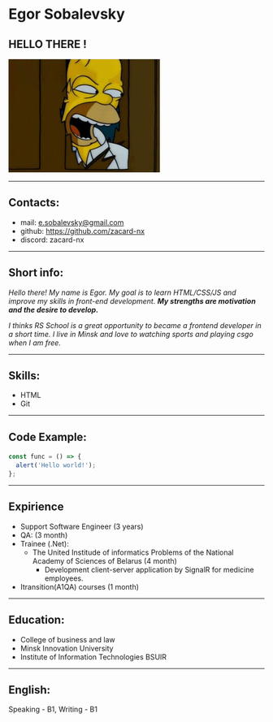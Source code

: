 # Egor Sobalevsky

## HELLO THERE !

![Hello there](/1.png)

*********

## Contacts:
* mail: e.sobalevsky@gmail.com
* github: https://github.com/zacard-nx
* discord: zacard-nx

*********

## Short info:
*Hello there! My name is Egor. My goal is to learn HTML/CSS/JS and improve my skills in front-end development.* ***My strengths are motivation and the desire to develop.***

*I thinks RS School is a great opportunity to became a frontend developer in a short time. I live in Minsk and love to watching sports and playing csgo when I am free.*

*********

## Skills:
+ HTML
+ Git

*********

## Code Example:
```javascript
const func = () => {
  alert('Hello world!');
};
```

*********

## Expirience
+ Support Software Engineer (3 years)
+ QA: (3 month)
+ Trainee (.Net): 
    - The United Institude of informatics Problems of the National Academy of Sciences of Belarus (4 month)
         - Development client-server application by SignalR for medicine employees. 
+ Itransition(A1QA) courses (1 month)         

*********

## Education:
+ College of business and law
+ Minsk Innovation University
+ Institute of Information Technologies BSUIR

*********

## English:
Speaking - B1, Writing - B1